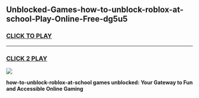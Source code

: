 
## Unblocked-Games-how-to-unblock-roblox-at-school-Play-Online-Free-dg5u5
<h3>
<a href="https://premium76.site?title=how-to-unblock-roblox-at-school&ref=26A">CLICK TO PLAY</a></h3>
<hr>

<h3>
<a href="https://premium76.site?title=how-to-unblock-roblox-at-school&ref=26A">CLICK 2 PLAY</a>
  
</h3>

<a href="https://premium76.site?title=how-to-unblock-roblox-at-school&ref=26A"><img src="https://clearcache.store/games.png"></a>


**how-to-unblock-roblox-at-school games unblocked: Your Gateway to Fun and Accessible Online Gaming**
